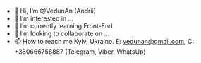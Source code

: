 - 👋 Hi, I’m @VedunAn (Andrii)
- 👀 I’m interested in ...
- 🌱 I’m currently learning Front-End
- 💞️ I’m looking to collaborate on ...
- 📫 How to reach me Kyiv, Ukraine. E: vedunan@gmail.com, C: +380666758887 (Telegram, Viber, WhatsUp)

<!---
VedunAn/VedunAn is a ✨ special ✨ repository because its `README.md` (this file) appears on your GitHub profile.
You can click the Preview link to take a look at your changes.
--->
